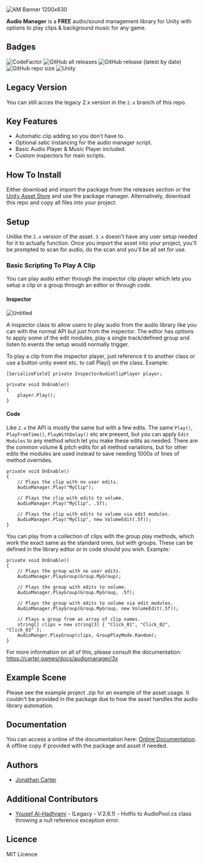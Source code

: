 ![AM Banner 1200x630](https://github.com/CarterGames/AudioManager/assets/33253710/c12da612-d4a7-40ff-9fe2-0eae107a402b)

<b>Audio Manager</b> is a <b>FREE</b> audio/sound management library for Unity with options to play clips & background music for any game. 

## Badges
![CodeFactor](https://www.codefactor.io/repository/github/cartergames/audiomanager/badge?style=for-the-badge)
![GitHub all releases](https://img.shields.io/github/downloads/CarterGames/AudioManager/total?style=for-the-badge)
![GitHub release (latest by date)](https://img.shields.io/github/v/release/CarterGames/AudioManager?style=for-the-badge)
![GitHub repo size](https://img.shields.io/github/repo-size/CarterGames/AudioManager?style=for-the-badge)
![Unity](https://img.shields.io/badge/Unity-2020.3.x_or_higher-critical?style=for-the-badge)

## Legacy Version
You can still acces the legacy 2.x version in the ```2.x``` branch of this repo. 

## Key Features
- Automatic clip adding so you don't have to.
- Optional satic instancing for the audio manager script.
- Basic Audio Player & Music Player included.
- Custom inspectors for main scripts.

## How To Install
Either download and import the package from the releases section or the <a href="https://assetstore.unity.com/packages/tools/audio/audio-manager-cg-149123">Unity Asset Store</a> and use the package manager. Alternatively, download this repo and copy all files into your project.

## Setup
Unlike the ```2.x``` version of the asset. ```3.x``` doesn't have any user setup needed for it to actually function. Once you import the asset into your project, you'll be prompted to scan for audio, do the scan and you'll be all set for use. 


### Basic Scripting To Play A Clip
You can play audio either through the inspector clip player which lets you setup a clip or a group through an editor or through code. 

#### Inspector
![Untitled](https://github.com/CarterGames/AudioManager/assets/33253710/f19ee974-33c3-4dde-82eb-8d4148662471)

A inspector class to allow users to play audio from the audio library like you can with the normal API but just from the inspector. The editor has options to apply some of the edit modules, play a single track/defined group and listen to events the setup would normally trigger. 

To play a clip from the inspector player, just reference it to another class or use a button unity event etc. to call Play() on the class. Example:
```
[SerializeField] private InspectorAudioClipPlayer player;

private void OnEnable()
{
    player.Play();
}
```

#### Code
Like ```2.x``` the API is mostly the same but with a few edits. The same ```Play()```, ```PlayFromTime()```, ```PlayWithDelay()``` etc are present, but you can apply ```Edit Modules``` to any method which let you make these edits as needed. There are the common volume & pitch edits for all method variations, but for other edits the modules are used instead to save needing 1000s of lines of method overrides. 

```
private void OnEnable()
{
    // Plays the clip with no user edits.
    AudioManager.Play("MyClip");

    // Plays the clip with edits to volume.
    AudioManager.Play("MyClip", .5f);

    // Plays the clip with edits to volume via edit modules.
    AudioManager.Play("MyClip", new VolumeEdit(.5f));
}
```

You can play from a collection of clips with the group play methods, which work the exact same as the standard ones, but with groups. These can be defined in the library editor or in code should you wish. Example:

```
private void OnEnable()
{
    // Plays the group with no user edits.
    AudioManager.PlayGroup(Group.MyGroup);

    // Plays the group with edits to volume.
    AudioManager.PlayGroup(Group.MyGroup, .5f);

    // Plays the group with edits to volume via edit modules.
    AudioManager.PlayGroup(Group.MyGroup, new VolumeEdit(.5f));

    // Plays a group from an array of clip names.
    string[] clips = new string[3] { "Click_01", "Click_02", "Click_03" };
    AudioManger.PlayGroup(clips, GroupPlayMode.Random);
}
```

For more information on all of this, please consult the documentation: https://carter.games/docs/audiomanager/3x

## Example Scene
Please see the example project .zip for an example of the asset usage. It couldn't be provided in the package due to how the asset handles the audio library automation.

## Documentation
You can access a online of the documentation here: <a href="https://carter.games/audiomanager">Online Documentation</a>. A offline copy if provided with the package and asset if needed. 

## Authors
- <a href="https://github.com/JonathanMCarter">Jonathan Carter</a>

## Additional Contributors
- <a href="https://github.com/Yemeni">Yousef Al-Hadhrami</a> - (Legacy - V:2.6.1) - Hotfix to AudioPool.cs class throwing a null reference exception error.

## Licence
MIT Licence

